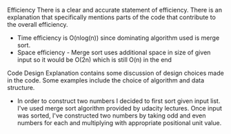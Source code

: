 Efficiency
There is a clear and accurate statement of efficiency. There is an explanation that specifically mentions parts of the code that contribute to the overall efficiency.

- Time efficiency is O(nlog(n)) since dominating algorithm used is merge sort.
- Space efficiency - Merge sort uses additional space in size of given input so it would be O(2n) which is still O(n) in the end


Code Design
Explanation contains some discussion of design choices made in the code. Some examples include the choice of algorithm and data structure.

- In order to construct two numbers I decided to first sort given input list. I've used merge sort algorithm provided by udacity lectures.
Once input was sorted, I've constructed two numbers by taking odd and even numbers for each and multiplying with appropriate positional unit value.
